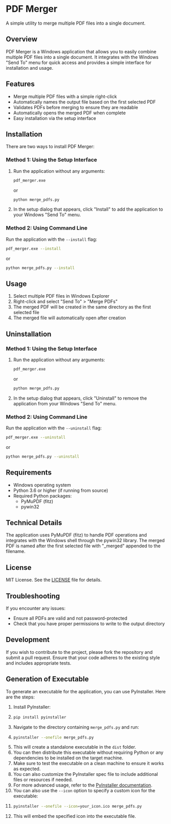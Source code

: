 # PDF Merger

A simple utility to merge multiple PDF files into a single document.

## Overview

PDF Merger is a Windows application that allows you to easily combine multiple PDF files into a single document. It integrates with the Windows "Send To" menu for quick access and provides a simple interface for installation and usage.

## Features

- Merge multiple PDF files with a simple right-click
- Automatically names the output file based on the first selected PDF
- Validates PDFs before merging to ensure they are readable
- Automatically opens the merged PDF when complete
- Easy installation via the setup interface

## Installation

There are two ways to install PDF Merger:

### Method 1: Using the Setup Interface

1. Run the application without any arguments:
   ```bash
   pdf_merger.exe
   ```
   or
   ```bash
   python merge_pdfs.py
   ```

2. In the setup dialog that appears, click "Install" to add the application to your Windows "Send To" menu.

### Method 2: Using Command Line

Run the application with the `--install` flag:

```bash
pdf_merger.exe --install
```
or
```bash
python merge_pdfs.py --install
```

## Usage

1. Select multiple PDF files in Windows Explorer
2. Right-click and select "Send To" > "Merge PDFs"
3. The merged PDF will be created in the same directory as the first selected file
4. The merged file will automatically open after creation

## Uninstallation

### Method 1: Using the Setup Interface

1. Run the application without any arguments:
   ```bash
   pdf_merger.exe
   ```
   or
   ```bash
   python merge_pdfs.py
   ```

2. In the setup dialog that appears, click "Uninstall" to remove the application from your Windows "Send To" menu.

### Method 2: Using Command Line

Run the application with the `--uninstall` flag:

```bash
pdf_merger.exe --uninstall
```
or
```bash
python merge_pdfs.py --uninstall
```

## Requirements

- Windows operating system
- Python 3.6 or higher (if running from source)
- Required Python packages:
  - PyMuPDF (fitz)
  - pywin32

## Technical Details

The application uses PyMuPDF (fitz) to handle PDF operations and integrates with the Windows shell through the pywin32 library. The merged PDF is named after the first selected file with "_merged" appended to the filename.

## License

MIT License. See the [LICENSE](LICENSE) file for details.

## Troubleshooting

If you encounter any issues:
- Ensure all PDFs are valid and not password-protected
- Check that you have proper permissions to write to the output directory

## Development

If you wish to contribute to the project, please fork the repository and submit
a pull request. Ensure that your code adheres to the existing style and includes
appropriate tests.

## Generation of Executable

To generate an executable for the application, you can use PyInstaller. Here are
the steps:
1. Install PyInstaller:
2. ```bash
   pip install pyinstaller
    ```
3. Navigate to the directory containing `merge_pdfs.py` and run:
4. ```bash
   pyinstaller --onefile merge_pdfs.py
   ```
5. This will create a standalone executable in the `dist` folder.
6. You can then distribute this executable without requiring Python or any dependencies to be installed on the target machine.
7. Make sure to test the executable on a clean machine to ensure it works as expected.
8. You can also customize the PyInstaller spec file to include additional files or resources if needed.
9. For more advanced usage, refer to the [PyInstaller documentation](https://pyinstaller.readthedocs.io/en/stable/).
10. You can also use the `--icon` option to specify a custom icon for the executable:
11. ```bash
    pyinstaller --onefile --icon=your_icon.ico merge_pdfs.py
    ```
12. This will embed the specified icon into the executable file.
